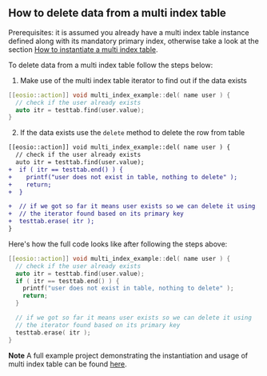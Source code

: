 ## How to delete data from a multi index table

Prerequisites: it is assumed you already have a multi index table instance defined along with its mandatory primary index, otherwise take a look at the section [How to instantiate a multi index table](./how-to-instantiate-a-multi-index-table.md).

To delete data from a multi index table follow the steps below:

1. Make use of the multi index table iterator to find out if the data exists
```cpp
[[eosio::action]] void multi_index_example::del( name user ) {
  // check if the user already exists
  auto itr = testtab.find(user.value);
}
```

2. If the data exists use the `delete` method to delete the row from table
```diff
[[eosio::action]] void multi_index_example::del( name user ) {
  // check if the user already exists
  auto itr = testtab.find(user.value);
+  if ( itr == testtab.end() ) {
+    printf("user does not exist in table, nothing to delete" );
+    return;
+  }

+  // if we got so far it means user exists so we can delete it using 
+  // the iterator found based on its primary key
+  testtab.erase( itr );
}
```

Here's how the full code looks like after following the steps above:
```cpp
[[eosio::action]] void multi_index_example::del( name user ) {
  // check if the user already exists
  auto itr = testtab.find(user.value);
  if ( itr == testtab.end() ) {
    printf("user does not exist in table, nothing to delete" );
    return;
  }

  // if we got so far it means user exists so we can delete it using 
  // the iterator found based on its primary key
  testtab.erase( itr );
}
```

__Note__
A full example project demonstrating the instantiation and usage of multi index table can be found [here](https://github.com/EOSIO/eosio.cdt/tree/master/examples/multi_index_example).